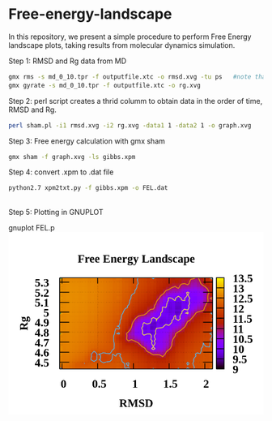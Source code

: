 # Free-energy-landscape<br/>
In this repository, we present a simple procedure to perform Free Energy landscape plots, taking results from molecular dynamics simulation.<br/>

Step 1: RMSD and Rg data from MD<br/>
```sh
gmx rms -s md_0_10.tpr -f outputfile.xtc -o rmsd.xvg -tu ps   #note that time has to be in ps.
gmx gyrate -s md_0_10.tpr -f outputfile.xtc -o rg.xvg
```
Step 2: perl script creates a thrid columm to obtain data in the order of time, RMSD and Rg.<br/>
```sh
perl sham.pl -i1 rmsd.xvg -i2 rg.xvg -data1 1 -data2 1 -o graph.xvg
```
Step 3: Free energy calculation with gmx sham<br/>
```sh
gmx sham -f graph.xvg -ls gibbs.xpm
```
Step 4: convert .xpm to .dat file
```sh
python2.7 xpm2txt.py -f gibbs.xpm -o FEL.dat
```
<br/>
Step 5: Plotting in GNUPLOT

gnuplot FEL.p
<br/>
![alt text](https://github.com/tavolivos/Free-energy-landscape/blob/main/FEL.png?raw=true)

